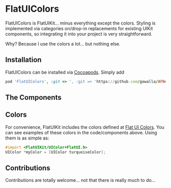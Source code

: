 FlatUIColors
======

FlatUIColors is FlatUIKit... minus everything except the colors. Styling is implemented via categories on/drop-in replacements for existing UIKit components, so integrating it into your project is very straightforward.

Why? Because I use the colors a lot... but nothing else.

Installation
-------

FlatUIColors can be installed via [Cocoapods](http://cocoapods.org/). Simply add

```ruby
pod 'FlatUIColors', :git => ', :git => 'https://github.com/gowalla/AFNetworking.git'
```

The Components
-------

Colors
-------

For convenience, FlatUIKit includes the colors defined at [Flat UI Colors](http://flatuicolors.com/). You can see examples of these colors in the code/components above. Using them is as simple as:

```objective-c
#import <FlatUIKit/UIColor+FlatUI.h>
UIColor *myColor = [UIColor turquoiseColor];
```

Contributions
--------

Contributions are totally welcome... not that there is really much to do...
